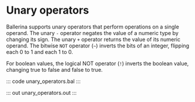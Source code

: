 # Unary operators

Ballerina supports unary operators that perform operations on a single operand. The unary `-` operator negates the value of a numeric type by changing its sign. The unary `+` operator returns the value of its numeric operand. The bitwise `NOT` operator (`~`) inverts the bits of an integer, flipping each 0 to 1 and each 1 to 0.

For boolean values, the logical NOT operator (`!`) inverts the boolean value, changing true to false and false to true.

::: code unary_operators.bal :::

::: out unary_operators.out :::

